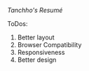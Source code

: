 *Tanchho's Resumé*

ToDos:
1. Better layout
2. Browser Compatibility
3. Responsiveness
4. Better design